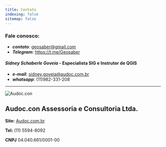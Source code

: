```yaml
---
title: Contato
indexing: false
sitemap: false
---
```


### Fale conosco:
- ***contato***: geosaber@gmail.com
- ***Telegram***: https://t.me/Geosaber

#### *Sidney Schaberle Goveia* - Especialista SIG e Instrutor de QGIS
- ***e-mail***: sidney.goveia@audoc.com.br
- ***whatsapp***: (11)982-331-208

---
![Audoc.con](https://github.com/geosaber/r4geo/raw/gh-pages/img/logo_audoc.png)
## Audoc.con Assessoria e Consultoria Ltda.

**Site:** [Audoc.com.br](http://www.audoc.com.br)

**Tel:** (11) 5594-8092

**CNPJ** 04.040.661/0001-00
